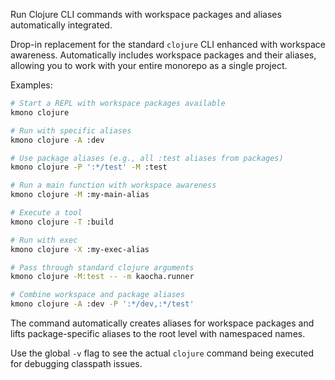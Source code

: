 Run Clojure CLI commands with workspace packages and aliases automatically integrated.

Drop-in replacement for the standard `clojure` CLI enhanced with workspace awareness.
Automatically includes workspace packages and their aliases, allowing you to work with
your entire monorepo as a single project.

Examples:

```bash
# Start a REPL with workspace packages available
kmono clojure

# Run with specific aliases
kmono clojure -A :dev

# Use package aliases (e.g., all :test aliases from packages)
kmono clojure -P ':*/test' -M :test

# Run a main function with workspace awareness
kmono clojure -M :my-main-alias

# Execute a tool
kmono clojure -T :build

# Run with exec
kmono clojure -X :my-exec-alias

# Pass through standard clojure arguments
kmono clojure -M:test -- -m kaocha.runner

# Combine workspace and package aliases
kmono clojure -A :dev -P ':*/dev,:*/test'
```

The command automatically creates aliases for workspace packages and lifts
package-specific aliases to the root level with namespaced names.

Use the global `-v` flag to see the actual `clojure` command being executed for debugging
classpath issues.
